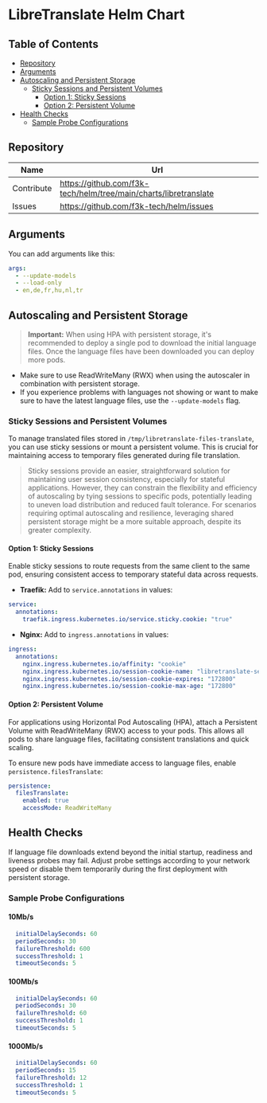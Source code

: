 # LibreTranslate Helm Chart

## Table of Contents

- [Repository](#repository)
- [Arguments](#arguments)
- [Autoscaling and Persistent Storage](#autoscaling-and-persistent-storage)
  - [Sticky Sessions and Persistent Volumes](#sticky-sessions-and-persistent-volumes)
    - [Option 1: Sticky Sessions](#option-1-sticky-sessions)
    - [Option 2: Persistent Volume](#option-2-persistent-volume)
- [Health Checks](#health-checks)
  - [Sample Probe Configurations](#sample-probe-configurations)

## Repository

| Name       | Url                                                              |
|------------|------------------------------------------------------------------|
| Contribute | https://github.com/f3k-tech/helm/tree/main/charts/libretranslate |
| Issues     | https://github.com/f3k-tech/helm/issues                          |




## Arguments

You can add arguments like this:

```yaml
args:
  - --update-models
  - --load-only
  - en,de,fr,hu,nl,tr
```

## Autoscaling and Persistent Storage

> **Important:** When using HPA with persistent storage, it's recommended to deploy a single pod to download the initial language files. Once the language files have been downloaded you can deploy more pods. 

* Make sure to use ReadWriteMany (RWX) when using the autoscaler in combination with persistent storage. 
* If you experience problems with languages not showing or want to make sure to have the latest language files, use the ```--update-models``` flag.

### Sticky Sessions and Persistent Volumes

To manage translated files stored in `/tmp/libretranslate-files-translate`, you can use sticky sessions or mount a persistent volume. This is crucial for maintaining access to temporary files generated during file translation.

>Sticky sessions provide an easier, straightforward solution for maintaining user session consistency, especially for stateful applications. However, they can constrain the flexibility and efficiency of autoscaling by tying sessions to specific pods, potentially leading to uneven load distribution and reduced fault tolerance. For scenarios requiring optimal autoscaling and resilience, leveraging shared persistent storage might be a more suitable approach, despite its greater complexity.

#### Option 1: Sticky Sessions

Enable sticky sessions to route requests from the same client to the same pod, ensuring consistent access to temporary stateful data across requests. 

- **Traefik:** Add to `service.annotations` in values:

```yaml
service:
  annotations:
    traefik.ingress.kubernetes.io/service.sticky.cookie: "true"
```

- **Nginx:** Add to `ingress.annotations` in values:

```yaml
ingress:
  annotations:
    nginx.ingress.kubernetes.io/affinity: "cookie"
    nginx.ingress.kubernetes.io/session-cookie-name: "libretranslate-session"
    nginx.ingress.kubernetes.io/session-cookie-expires: "172800"
    nginx.ingress.kubernetes.io/session-cookie-max-age: "172800"
```

#### Option 2: Persistent Volume

For applications using Horizontal Pod Autoscaling (HPA), attach a Persistent Volume with ReadWriteMany (RWX) access to your pods. This allows all pods to share language files, facilitating consistent translations and quick scaling.

To ensure new pods have immediate access to language files, enable `persistence.filesTranslate`:

```yml
persistence:
  filesTranslate:
    enabled: true
    accessMode: ReadWriteMany
```

## Health Checks

If language file downloads extend beyond the initial startup, readiness and liveness probes may fail. Adjust probe settings according to your network speed or disable them temporarily during the first deployment with persistent storage.

### Sample Probe Configurations

#### 10Mb/s

```yml
  initialDelaySeconds: 60
  periodSeconds: 30
  failureThreshold: 600
  successThreshold: 1
  timeoutSeconds: 5
```

#### 100Mb/s

```yml
  initialDelaySeconds: 60
  periodSeconds: 30
  failureThreshold: 60
  successThreshold: 1
  timeoutSeconds: 5
```

#### 1000Mb/s

```yml
  initialDelaySeconds: 60
  periodSeconds: 15
  failureThreshold: 12
  successThreshold: 1
  timeoutSeconds: 5
```
